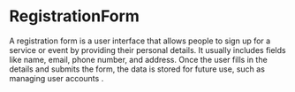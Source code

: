 # RegistrationForm
A registration form is a user interface that allows people to sign up for a service or event by providing their personal details. It usually includes fields like name, email, phone number, and address. Once the user fills in the details and submits the form, the data is stored for future use, such as managing user accounts .
